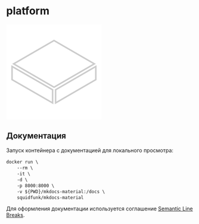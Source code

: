 # platform

<p align="center">

![platform](hack/asset/platform-icon-256.png)

</p>

## Документация

Запуск контейнера с документацией для локального просмотра:

```shell
docker run \
    --rm \
    -it \
    -d \
    -p 8000:8000 \
    -v ${PWD}/mkdocs-material:/docs \
    squidfunk/mkdocs-material
```

Для оформления документации используется
соглашение [Semantic Line Breaks](https://sembr.org/).
